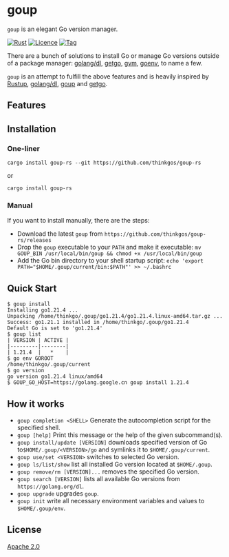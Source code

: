 # goup

`goup` is an elegant Go version manager.

[![Rust](https://github.com/thinkgos/goup-rs/actions/workflows/rust.yml/badge.svg?branch=main)](https://github.com/thinkgos/goup-rs/actions/workflows/rust.yml)
[![Licence](https://img.shields.io/github/license/thinkgos/goup-rs)](https://raw.githubusercontent.com/thinkgos/goup-rs/main/LICENSE)
[![Tag](https://img.shields.io/github/v/tag/thinkgos/goup-rs)](https://github.com/thinkgos/goup-rs/tags)

There are a bunch of solutions to install Go or manage Go versions outside of a package manager:
[golang/dl](https://github.com/golang/dl), [getgo](https://github.com/golang/tools/tree/master/cmd/getgo), [gvm](https://github.com/moovweb/gvm), [goenv](https://github.com/syndbg/goenv), to name a few.

`goup` is an attempt to fulfill the above features and is heavily inspired by [Rustup](https://rustup.rs/), [golang/dl](https://github.com/golang/dl), [goup](https://github.com/owenthereal/goup) and [getgo](https://github.com/golang/tools/tree/master/cmd/getgo).

## Features

## Installation

### One-liner

```shell
cargo install goup-rs --git https://github.com/thinkgos/goup-rs
```

or

```shell
cargo install goup-rs
```

### Manual

If you want to install manually, there are the steps:

- Download the latest `goup` from `https://github.com/thinkgos/goup-rs/releases`
- Drop the `goup` executable to your `PATH` and make it executable: `mv GOUP_BIN /usr/local/bin/goup && chmod +x /usr/local/bin/goup`
- Add the Go bin directory to your shell startup script: `echo 'export PATH="$HOME/.goup/current/bin:$PATH"' >> ~/.bashrc`

## Quick Start

```shell
$ goup install
Installing go1.21.4 ...
Unpacking /home/thinkgo/.goup/go1.21.4/go1.21.4.linux-amd64.tar.gz ...
Success: go1.21.1 installed in /home/thinkgo/.goup/go1.21.4
Default Go is set to 'go1.21.4'
$ goup list
| VERSION | ACTIVE |
|---------|--------|
| 1.21.4  |   *    |
$ go env GOROOT
/home/thinkgo/.goup/current
$ go version
go version go1.21.4 linux/amd64
$ GOUP_GO_HOST=https://golang.google.cn goup install 1.21.4
```

## How it works

- `goup completion <SHELL>` Generate the autocompletion script for the specified shell.
- `goup [help]` Print this message or the help of the given subcommand(s).
- `goup install/update [VERSION]` downloads specified version of Go to`$HOME/.goup/<VERSION>/go` and symlinks it to `$HOME/.goup/current`.
- `goup use/set <VERSION>` switches to selected Go version.
- `goup ls/list/show` list all installed Go version located at `$HOME/.goup`.
- `goup remove/rm [VERSION]...` removes the specified Go version.
- `goup search [VERSION]` lists all available Go versions from `https://golang.org/dl`.
- `goup upgrade` upgrades `goup`.
- `goup init` write all necessary environment variables and values to `$HOME/.goup/env`.

## License

[Apache 2.0](LICENSE)
